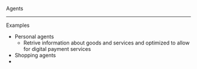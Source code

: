 Agents

- - - -
Examples
* Personal agents
  * Retrive information about goods and services and optimized to allow for digital payment services 
* Shopping agents
* 
